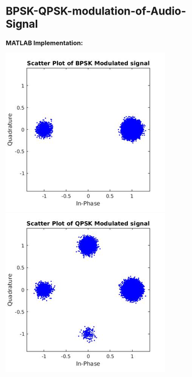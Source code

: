 # BPSK-QPSK-modulation-of-Audio-Signal

### MATLAB Implementation:
![](bpskMAT.jpg)
![](qpskMAT.jpg)
